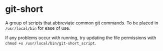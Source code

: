 # git-short

A group of scripts that abbreviate common git commands.  To be placed in `/usr/local/bin` for ease of use.

If any problems occur with running, try updating the file permissions with `chmod +x /usr/local/bin/git-short_script`.

